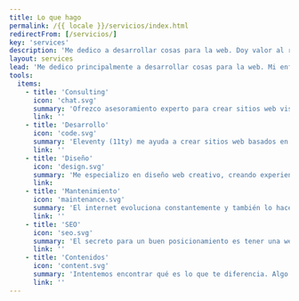 ```yaml
---
title: Lo que hago
permalink: /{{ locale }}/servicios/index.html
redirectFrom: [/servicios/]
key: 'services'
description: 'Me dedico a desarrollar cosas para la web. Doy valor al rendimiento, la accesibilidad, la simplicidad y el soporte a largo plazo.'
layout: services
lead: 'Me dedico principalmente a desarrollar cosas para la web. Mi enfoque es HTML semántico, algo de CSS y una pizca de JavaScript para darle sabor. Doy valor al rendimiento, la accesibilidad, la simplicidad y el soporte a largo plazo.'
tools:
  items:
    - title: 'Consulting'
      icon: 'chat.svg'
      summary: 'Ofrezco asesoramiento experto para crear sitios web visualmente atrayentes, adaptados a ti personalmente, que den a tus visitantes una impresión coherente de ti y de lo que ofreces.'
      link: ''
    - title: 'Desarrollo'
      icon: 'code.svg'
      summary: 'Eleventy (11ty) me ayuda a crear sitios web basados en HTML semántico, CSS y JavaScript sin necesidad de bases de datos ni lenguajes del lado del servidor. Es mi herramienta favorita para todo tipo de proyectos.'
      link: ''
    - title: 'Diseño'
      icon: 'design.svg'
      summary: 'Me especializo en diseño web creativo, creando experiencias visualmente impresionantes: Páginas web elegantes, responsivos, divertidos y fáciles de usar.'
      link:
    - title: 'Mantenimiento'
      icon: 'maintenance.svg'
      summary: 'El internet evoluciona constantemente y también lo hacen las herramientas que utilizamos para crear páginas web. Me ocupo del funcionamiento óptimo, la seguridad y el rendimiento de los páginas web que construyo para mis clientes.'
      link: ''
    - title: 'SEO'
      icon: 'seo.svg'
      summary: 'El secreto para un buen posicionamiento es tener una web que sea genial en todos los sentidos: Técnicamente perfecta, rápida y segura, clara en cuanto a su estructura, con contenidos realmente interesantes. Puedo ayudarte con eso.'
      link: ''
    - title: 'Contenidos'
      icon: 'content.svg'
      summary: 'Intentemos encontrar qué es lo que te diferencia. Algo personal, que haga referencia a la esencia o filosofía del proyecto o producto.'
      link: ''
---
```

